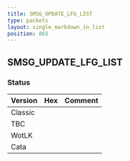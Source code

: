 ```yaml
---
title: SMSG_UPDATE_LFG_LIST
type: packets
layout: single_markdown_in_list
position: 865
---
```


## SMSG_UPDATE_LFG_LIST

### Status

Version | Hex | Comment
---------- | ---------- | ---------- 
Classic |  |  
TBC |  |  
WotLK |  |  
Cata |  |  
